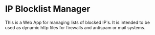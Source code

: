 # IP Blocklist Manager

This is a Web App for managing lists of blocked IP's.
It is intended to be used as dynamic http files for firewalls and antispam or mail systems.


